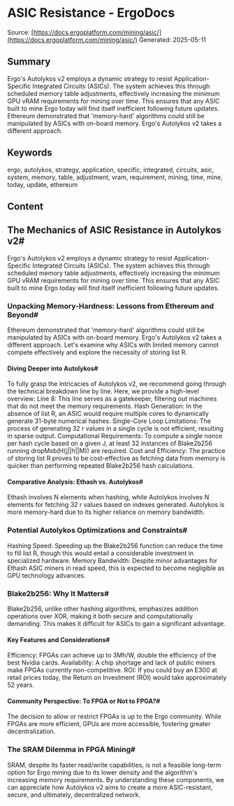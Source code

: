 # ASIC Resistance - ErgoDocs
Source: [https://docs.ergoplatform.com/mining/asic/](https://docs.ergoplatform.com/mining/asic/)
Generated: 2025-05-11

## Summary
Ergo's Autolykos v2 employs a dynamic strategy to resist Application-Specific Integrated Circuits (ASICs). The system achieves this through scheduled memory table adjustments, effectively increasing the minimum GPU vRAM requirements for mining over time. This ensures that any ASIC built to mine Ergo today will find itself inefficient following future updates. Ethereum demonstrated that 'memory-hard' algorithms could still be manipulated by ASICs with on-board memory. Ergo's Autolykos v2 takes a different approach.

## Keywords
ergo, autolykos, strategy, application, specific, integrated, circuits, asic, system, memory, table, adjustment, vram, requirement, mining, time, mine, today, update, ethereum

## Content
## The Mechanics of ASIC Resistance in Autolykos v2#
Ergo's Autolykos v2 employs a dynamic strategy to resist Application-Specific Integrated Circuits (ASICs). The system achieves this through scheduled memory table adjustments, effectively increasing the minimum GPU vRAM requirements for mining over time. This ensures that any ASIC built to mine Ergo today will find itself inefficient following future updates.

### Unpacking Memory-Hardness: Lessons from Ethereum and Beyond#
Ethereum demonstrated that 'memory-hard' algorithms could still be manipulated by ASICs with on-board memory. Ergo's Autolykos v2 takes a different approach. Let's examine why ASICs with limited memory cannot compete effectively and explore the necessity of storing list R.

#### Diving Deeper into Autolykos#
To fully grasp the intricacies of Autolykos v2, we recommend going through the technical breakdown line by line. Here, we provide a high-level overview:
Line 8: This line serves as a gatekeeper, filtering out machines that do not meet the memory requirements.
Hash Generation: In the absence of list R, an ASIC would require multiple cores to dynamically generate 31-byte numerical hashes.
Single-Core Loop Limitations: The process of generating 32 r values in a single cycle is not efficient, resulting in sparse output.
Computational Requirements: To compute a single nonce per hash cycle based on a given J, at least 32 instances of Blake2b256 running dropMsb(H(j||h||M)) are required.
Cost and Efficiency: The practice of storing list R proves to be cost-effective as fetching data from memory is quicker than performing repeated Blake2b256 hash calculations.

#### Comparative Analysis: Ethash vs. Autolykos#
Ethash involves N elements when hashing, while Autolykos involves N elements for fetching 32 r values based on indexes generated. Autolykos is more memory-hard due to its higher reliance on memory bandwidth.

### Potential Autolykos Optimizations and Constraints#
Hashing Speed: Speeding up the Blake2b256 function can reduce the time to fill list R, though this would entail a considerable investment in specialized hardware.
Memory Bandwidth: Despite minor advantages for Ethash ASIC miners in read speed, this is expected to become negligible as GPU technology advances.

### Blake2b256: Why It Matters#
Blake2b256, unlike other hashing algorithms, emphasizes addition operations over XOR, making it both secure and computationally demanding. This makes it difficult for ASICs to gain a significant advantage.

#### Key Features and Considerations#
Efficiency: FPGAs can achieve up to 3Mh/W, double the efficiency of the best Nvidia cards.
Availability: A chip shortage and lack of public miners make FPGAs currently non-competitive.
ROI: If you could buy an E300 at retail prices today, the Return on Investment (ROI) would take approximately 52 years.

#### Community Perspective: To FPGA or Not to FPGA?#
The decision to allow or restrict FPGAs is up to the Ergo community. While FPGAs are more efficient, GPUs are more accessible, fostering greater decentralization.

### The SRAM Dilemma in FPGA Mining#
SRAM, despite its faster read/write capabilities, is not a feasible long-term option for Ergo mining due to its lower density and the algorithm's increasing memory requirements.
By understanding these components, we can appreciate how Autolykos v2 aims to create a more ASIC-resistant, secure, and ultimately, decentralized network.

